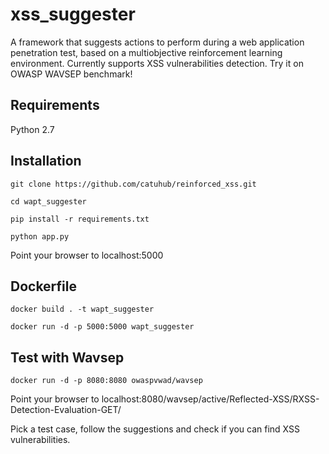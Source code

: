 # xss_suggester
A framework that suggests actions to perform during a web application penetration test, based on a multiobjective reinforcement learning environment. Currently supports XSS vulnerabilities detection. Try it on OWASP WAVSEP benchmark!

## Requirements
Python 2.7

## Installation
```
git clone https://github.com/catuhub/reinforced_xss.git

cd wapt_suggester

pip install -r requirements.txt

python app.py
```
Point your browser to localhost:5000

## Dockerfile
```
docker build . -t wapt_suggester

docker run -d -p 5000:5000 wapt_suggester
```

## Test with Wavsep
```
docker run -d -p 8080:8080 owaspvwad/wavsep
```
Point your browser to localhost:8080/wavsep/active/Reflected-XSS/RXSS-Detection-Evaluation-GET/

Pick a test case, follow the suggestions and check if you can find XSS vulnerabilities.

